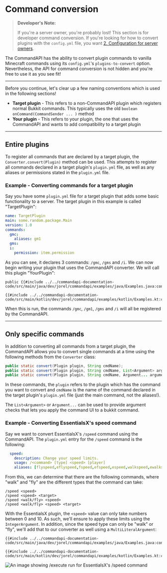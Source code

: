 # Command conversion

> **Developer's Note:**
>
> If you're a server owner, you're probably lost! This section is for developer command conversion. If you're looking for how to convert plugins with the `config.yml` file, you want [2. Configuration for server owners](./config.md#command-conversion).

The CommandAPI has the ability to convert plugin commands to vanilla Minecraft commands using its `config.yml`'s `plugins-to-convert` option. Nevertheless, the API for command conversion is not hidden and you're free to use it as you see fit!

-----

Before you continue, let's clear up a few naming conventions which is used in the following sections!

- **Target plugin** - This refers to a non-CommandAPI plugin which registers normal Bukkit commands. This typically uses the old `boolean onCommand(CommandSender ... )` method
- **Your plugin** - This refers to your plugin, the one that uses the CommandAPI and wants to add compatibility to a target plugin

-----

## Entire plugins

To register all commands that are declared by a target plugin, the `Converter.convert(Plugin)` method can be used. This attempts to register all commands declared in a target plugin's `plugin.yml` file, as well as any aliases or permissions stated in the `plugin.yml` file.

<div class="example">

### Example - Converting commands for a target plugin

Say you have some `plugin.yml` file for a target plugin that adds some basic functionality to a server. The target plugin in this example is called "TargetPlugin":

```yaml
name: TargetPlugin
main: some.random.package.Main
version: 1.0
commands:
  gmc:
    aliases: gm1
  gms:
  i:
    permission: item.permission
```

As you can see, it declares 3 commands: `/gmc`, `/gms` and `/i`. We can now begin writing your plugin that uses the CommandAPI converter. We will call this plugin "YourPlugin":

<div class="multi-pre">

```java,Java
public {{#include ../../commandapi-documentation-code/src/main/java/dev/jorel/commandapi/examples/java/Examples.java:converter}}
```

```kotlin,Kotlin
{{#include ../../commandapi-documentation-code/src/main/kotlin/dev/jorel/commandapi/examples/kotlin/Examples.kt:converter}}
```

</div>

When this is run, the commands `/gmc`, `/gm1`, `/gms` and `/i` will all be registered by the CommandAPI.

</div>

-----

## Only specific commands

In addition to converting all commands from a target plugin, the CommandAPI allows you to convert single commands at a time using the following methods from the `Converter` class:

```java
public static convert(Plugin plugin, String cmdName);
public static convert(Plugin plugin, String cmdName, List<Argument> arguments);
public static convert(Plugin plugin, String cmdName, Argument... arguments);
```

In these commands, the `plugin` refers to the plugin which has the command you want to convert and `cmdName` is the name of the command declared in the target plugin's `plugin.yml` file (just the main command, not the aliases!).

The `List<Argument>` or `Argument...` can be used to provide argument checks that lets you apply the command UI to a bukkit command.

<div class="example">

### Example - Converting EssentialsX's speed command

Say we want to convert EssentialsX's `/speed` command using the CommandAPI. The `plugin.yml` entry for the `/speed` command is the following:

```yaml
  speed:
    description: Change your speed limits.
    usage: /<command> [type] <speed> [player]
    aliases: [flyspeed,eflyspeed,fspeed,efspeed,espeed,walkspeed,ewalkspeed,wspeed,ewspeed]
```

From this, we can determine that there are the following commands, where "walk" and "fly" are the different types that the command can take:

```mccmd
/speed <speed>
/speed <speed> <target>
/speed <walk/fly> <speed>
/speed <walk/fly> <speed> <target>
```

With the EssentialsX plugin, the `<speed>` value can only take numbers between 0 and 10. As such, we'll ensure to apply these limits using the `IntegerArgument`. In addition, since the speed type can only be "walk" or "fly", we'll add that to our converter as well using a `MultiLiteralArgument`:

<div class="multi-pre">

```java,Java
{{#include ../../commandapi-documentation-code/src/main/java/dev/jorel/commandapi/examples/java/Examples.java:converter2}}
```

```kotlin,Kotlin
{{#include ../../commandapi-documentation-code/src/main/kotlin/dev/jorel/commandapi/examples/kotlin/Examples.kt:converter2}}
```

</div>

![An image showing /execute run for EssentialsX's /speed command](./images/speed.gif)

</div>

